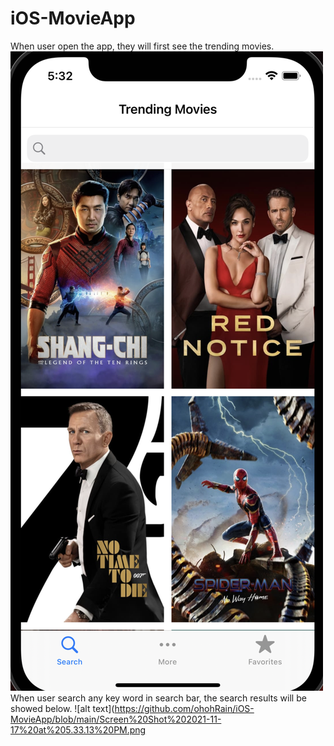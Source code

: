 # iOS-MovieApp
When user open the app, they will first see the trending movies.
![alt text](https://github.com/ohohRain/iOS-MovieApp/blob/main/Screen%20Shot%202021-11-17%20at%205.32.42%20PM.png)
When user search any key word in search bar, the search results will be showed below.
![alt text](https://github.com/ohohRain/iOS-MovieApp/blob/main/Screen%20Shot%202021-11-17%20at%205.33.13%20PM.png

